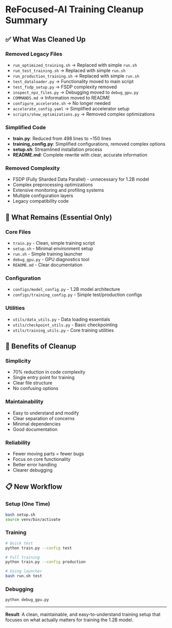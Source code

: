 # ReFocused-AI Training Cleanup Summary

## ✅ What Was Cleaned Up

### **Removed Legacy Files**
- `run_optimized_training.sh` → Replaced with simple `run.sh`
- `run_test_training.sh` → Replaced with simple `run.sh`
- `run_production_training.sh` → Replaced with simple `run.sh`  
- `test_dataloader.py` → Functionality moved to main script
- `test_fsdp_setup.py` → FSDP complexity removed
- `inspect_npz_files.py` → Debugging moved to `debug_gpu.py`
- `COMMANDS.md` → Information moved to README
- `configure_accelerate.sh` → No longer needed
- `accelerate_config.yaml` → Simplified accelerator setup
- `scripts/show_optimizations.py` → Removed complex optimizations

### **Simplified Code**
- **train.py**: Reduced from 498 lines to ~150 lines
- **training_config.py**: Simplified configurations, removed complex options
- **setup.sh**: Streamlined installation process
- **README.md**: Complete rewrite with clear, accurate information

### **Removed Complexity**
- FSDP (Fully Sharded Data Parallel) - unnecessary for 1.2B model
- Complex preprocessing optimizations  
- Extensive monitoring and profiling systems
- Multiple configuration layers
- Legacy compatibility code

## 🎯 What Remains (Essential Only)

### **Core Files**
- `train.py` - Clean, simple training script
- `setup.sh` - Minimal environment setup
- `run.sh` - Simple training launcher
- `debug_gpu.py` - GPU diagnostics tool
- `README.md` - Clear documentation

### **Configuration**
- `configs/model_config.py` - 1.2B model architecture
- `configs/training_config.py` - Simple test/production configs

### **Utilities**  
- `utils/data_utils.py` - Data loading essentials
- `utils/checkpoint_utils.py` - Basic checkpointing
- `utils/training_utils.py` - Core training utilities

## 🚀 Benefits of Cleanup

### **Simplicity**
- 70% reduction in code complexity
- Single entry point for training
- Clear file structure
- No confusing options

### **Maintainability**
- Easy to understand and modify
- Clear separation of concerns
- Minimal dependencies
- Good documentation

### **Reliability**
- Fewer moving parts = fewer bugs
- Focus on core functionality
- Better error handling
- Clearer debugging

## 📋 New Workflow

### **Setup (One Time)**
```bash
bash setup.sh
source venv/bin/activate
```

### **Training**
```bash
# Quick test
python train.py --config test

# Full training  
python train.py --config production

# Using launcher
bash run.sh test
```

### **Debugging**
```bash
python debug_gpu.py
```

---

**Result**: A clean, maintainable, and easy-to-understand training setup that focuses on what actually matters for training the 1.2B model. 